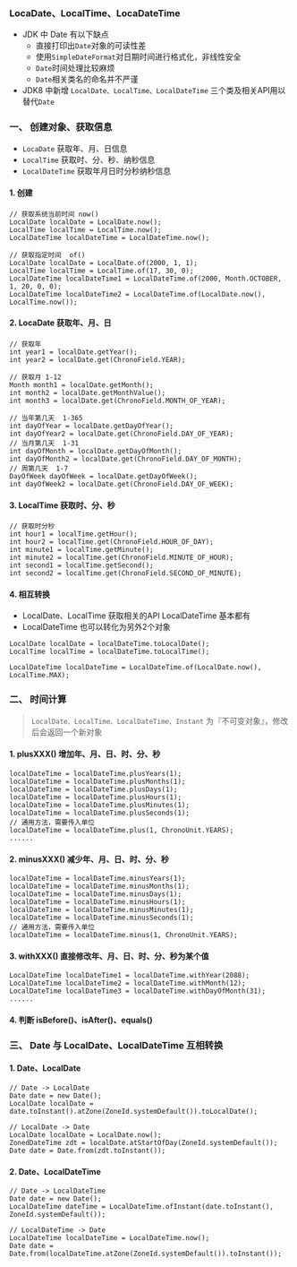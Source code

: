 ###  LocaDate、LocalTime、LocaDateTime   
* JDK 中 Date 有以下缺点
  * 直接打印出`Date`对象的可读性差
  * 使用`SimpleDateFormat`对日期时间进行格式化，非线性安全
  * `Date`时间处理比较麻烦
  * `Date`相关类名的命名并不严谨
* JDK8 中新增 `LocalDate、LocalTime、LocalDateTime` 三个类及相关API用以替代`Date`

### 一、 创建对象、获取信息
* `LocaDate`      获取年、月、日信息
* `LocalTime`      获取时、分、秒、纳秒信息
* `LocalDateTime`   获取年月日时分秒纳秒信息


#### 1. 创建
```
// 获取系统当前时间 now()
LocalDate localDate = LocalDate.now();
LocalTime localTime = LocalTime.now();
LocalDateTime localDateTime = LocalDateTime.now();

// 获取指定时间  of()
LocalDate localDate = LocalDate.of(2000, 1, 1);
LocalTime localTime = LocalTime.of(17, 30, 0);
LocalDateTime localDateTime1 = LocalDateTime.of(2000, Month.OCTOBER, 1, 20, 0, 0);
LocalDateTime localDateTime2 = LocalDateTime.of(LocalDate.now(), LocalTime.now());
```



#### 2. LocaDate 获取年、月、日
```
// 获取年
int year1 = localDate.getYear();
int year2 = localDate.get(ChronoField.YEAR);

// 获取月 1-12
Month month1 = localDate.getMonth();
int month2 = localDate.getMonthValue();
int month3 = localDate.get(ChronoField.MONTH_OF_YEAR);

// 当年第几天  1-365
int dayOfYear = localDate.getDayOfYear();
int dayOfYear2 = localDate.get(ChronoField.DAY_OF_YEAR);
// 当月第几天  1-31
int dayOfMonth = localDate.getDayOfMonth();
int dayOfMonth2 = localDate.get(ChronoField.DAY_OF_MONTH);
// 周第几天  1-7
DayOfWeek dayOfWeek = localDate.getDayOfWeek();
int dayOfWeek2 = localDate.get(ChronoField.DAY_OF_WEEK);
```



#### 3. LocalTime  获取时、分、秒
```
// 获取时分秒
int hour1 = localTime.getHour();
int hour2 = localTime.get(ChronoField.HOUR_OF_DAY);
int minute1 = localTime.getMinute();
int minute2 = localTime.get(ChronoField.MINUTE_OF_HOUR);
int second1 = localTime.getSecond();
int second2 = localTime.get(ChronoField.SECOND_OF_MINUTE);
```

#### 4. 相互转换
* LocalDate、LocalTime 获取相关的API LocalDateTime 基本都有
* LocalDateTime 也可以转化为另外2个对象

```
LocalDate localDate = localDateTime.toLocalDate();
LocalTime localTime = localDateTime.toLocalTime();

LocalDateTime localDateTime = LocalDateTime.of(LocalDate.now(), LocalTime.MAX);
```


### 二、 时间计算
> `LocalDate、LocalTime、LocalDateTime、Instant` 为『不可变对象』，修改后会返回一个新对象

#### 1. plusXXX() 增加年、月、日、时、分、秒
```
localDateTime = localDateTime.plusYears(1);
localDateTime = localDateTime.plusMonths(1);
localDateTime = localDateTime.plusDays(1);
localDateTime = localDateTime.plusHours(1);
localDateTime = localDateTime.plusMinutes(1);
localDateTime = localDateTime.plusSeconds(1);
// 通用方法，需要传入单位
localDateTime = localDateTime.plus(1, ChronoUnit.YEARS);
......
```


#### 2. minusXXX()  减少年、月、日、时、分、秒
```
localDateTime = localDateTime.minusYears(1);
localDateTime = localDateTime.minusMonths(1);
localDateTime = localDateTime.minusDays(1);
localDateTime = localDateTime.minusHours(1);
localDateTime = localDateTime.minusMinutes(1);
localDateTime = localDateTime.minusSeconds(1);
// 通用方法，需要传入单位
localDateTime = localDateTime.minus(1, ChronoUnit.YEARS);
```


#### 3. withXXX() 直接修改年、月、日、时、分、秒为某个值
```
LocalDateTime localDateTime1 = localDateTime.withYear(2088);
LocalDateTime localDateTime2 = localDateTime.withMonth(12);
LocalDateTime localDateTime3 = localDateTime.withDayOfMonth(31);
......
```

#### 4. 判断  isBefore()、isAfter()、equals()



### 三、 Date 与 LocalDate、LocalDateTime 互相转换
#### 1. Date、LocalDate
```
// Date -> LocalDate
Date date = new Date();
LocalDate localDate = date.toInstant().atZone(ZoneId.systemDefault()).toLocalDate();

// LocalDate -> Date
LocalDate localDate = LocalDate.now();
ZonedDateTime zdt = localDate.atStartOfDay(ZoneId.systemDefault());
Date date = Date.from(zdt.toInstant());
```


#### 2. Date、LocalDateTime
```
// Date -> LocalDateTime
Date date = new Date();
LocalDateTime dateTime = LocalDateTime.ofInstant(date.toInstant(), ZoneId.systemDefault());

// LocalDateTime -> Date
LocalDateTime localDateTime = LocalDateTime.now();
Date date = Date.from(localDateTime.atZone(ZoneId.systemDefault()).toInstant());
```